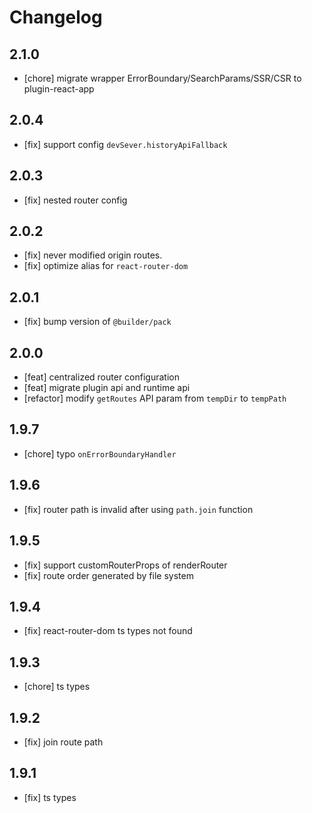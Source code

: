 # Changelog

## 2.1.0

- [chore] migrate wrapper ErrorBoundary/SearchParams/SSR/CSR to plugin-react-app

## 2.0.4

- [fix] support config `devSever.historyApiFallback`

## 2.0.3

- [fix] nested router config

## 2.0.2

- [fix] never modified origin routes.
- [fix] optimize alias for `react-router-dom`

## 2.0.1

- [fix] bump version of `@builder/pack`

## 2.0.0

- [feat] centralized router configuration
- [feat] migrate plugin api and runtime api
- [refactor]  modify `getRoutes` API param from `tempDir` to `tempPath`

## 1.9.7

- [chore] typo `onErrorBoundaryHandler`

## 1.9.6

- [fix] router path is invalid after using `path.join` function

## 1.9.5

- [fix] support customRouterProps of renderRouter
- [fix] route order generated by file system

## 1.9.4

- [fix] react-router-dom ts types not found

## 1.9.3

- [chore] ts types

## 1.9.2

- [fix] join route path

## 1.9.1

- [fix] ts types
